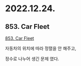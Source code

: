 # 2022.12.24.

## 853. Car Fleet

[853. Car Fleet](https://leetcode.com/problems/car-fleet/)

자동차의 위치에 따라 정렬을 안 해주고,

정수로 나누어 생긴 문제 였다.